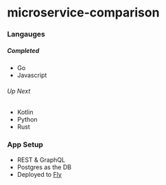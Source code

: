 # microservice-comparison

### Langauges

##### Completed

- Go
- Javascript

###### Up Next

- Kotlin
- Python
- Rust

### App Setup

- REST & GraphQL
- Postgres as the DB
- Deployed to [Fly](https://fly.io/)

